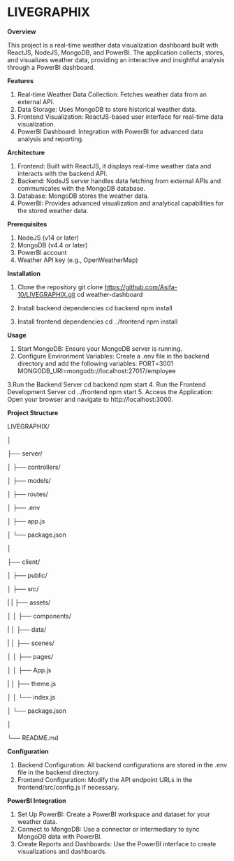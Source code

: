 # LIVEGRAPHIX
**Overview**

This project is a real-time weather data visualization dashboard built with ReactJS, NodeJS, MongoDB, and PowerBI. The application collects, stores, and visualizes weather data, providing an interactive and insightful analysis through a PowerBI dashboard.

**Features**
1. Real-time Weather Data Collection: Fetches weather data from an external API.
2. Data Storage: Uses MongoDB to store historical weather data.
3. Frontend Visualization: ReactJS-based user interface for real-time data visualization.
4. PowerBI Dashboard: Integration with PowerBI for advanced data analysis and reporting.

**Architecture**
1. Frontend: Built with ReactJS, it displays real-time weather data and interacts with the backend API.
2. Backend: NodeJS server handles data fetching from external APIs and communicates with the MongoDB database.
3. Database: MongoDB stores the weather data.
4. PowerBI: Provides advanced visualization and analytical capabilities for the stored weather data.
   
**Prerequisites**
1. NodeJS (v14 or later)
2. MongoDB (v4.4 or later)
3. PowerBI account
4. Weather API key (e.g., OpenWeatherMap)
   
**Installation**
1. Clone the repository
git clone https://github.com/Asifa-10/LIVEGRAPHIX.git
cd weather-dashboard

2. Install backend dependencies
cd backend
npm install

3. Install frontend dependencies
cd ../frontend
npm install

**Usage**
1. Start MongoDB: Ensure your MongoDB server is running.
2. Configure Environment Variables: Create a .env file in the backend directory and add the following variables:
PORT=3001
MONGODB_URI=mongodb://localhost:27017/employee

3.Run the Backend Server
cd backend
npm start
4. Run the Frontend Development Server
cd ../frontend
npm start
5. Access the Application: Open your browser and navigate to http://localhost:3000.

**Project Structure**

LIVEGRAPHIX/

│

├── server/

│   ├── controllers/

│   ├── models/

│   ├── routes/

│   ├── .env

│   ├── app.js

│   └── package.json

│

├── client/

│   ├── public/

│   ├── src/

|      |   ├── assets/

│      │   ├── components/

|   │   ├── data/

|   │   ├── scenes/

│   │   ├── pages/

│   │   ├── App.js

|   │   ├── theme.js

│   │   └── index.js

│   └── package.json

│

└── README.md

**Configuration**
1. Backend Configuration: All backend configurations are stored in the .env file in the backend directory.
2. Frontend Configuration: Modify the API endpoint URLs in the frontend/src/config.js if necessary.
   
**PowerBI Integration**
1. Set Up PowerBI: Create a PowerBI workspace and dataset for your weather data.
2. Connect to MongoDB: Use a connector or intermediary to sync MongoDB data with PowerBI.
3. Create Reports and Dashboards: Use the PowerBI interface to create visualizations and dashboards.
